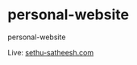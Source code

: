 # personal-website
personal-website

Live: [sethu-satheesh.com](https://wh1t3-e4gl3.github.io/sethu-satheesh/)
